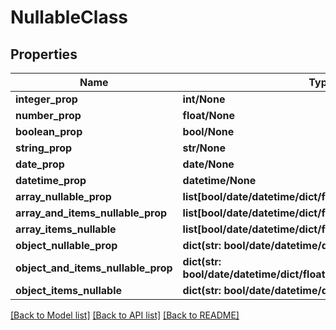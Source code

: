 # NullableClass

## Properties
Name | Type | Description | Notes
------------ | ------------- | ------------- | -------------
**integer_prop** | **int/None** |  | [optional] 
**number_prop** | **float/None** |  | [optional] 
**boolean_prop** | **bool/None** |  | [optional] 
**string_prop** | **str/None** |  | [optional] 
**date_prop** | **date/None** |  | [optional] 
**datetime_prop** | **datetime/None** |  | [optional] 
**array_nullable_prop** | **list[bool/date/datetime/dict/float/int/list/str]/None** |  | [optional] 
**array_and_items_nullable_prop** | **list[bool/date/datetime/dict/float/int/list/str/None]/None** |  | [optional] 
**array_items_nullable** | **list[bool/date/datetime/dict/float/int/list/str/None]** |  | [optional] 
**object_nullable_prop** | **dict(str: bool/date/datetime/dict/float/int/list/str)/None** |  | [optional] 
**object_and_items_nullable_prop** | **dict(str: bool/date/datetime/dict/float/int/list/str/None)/None** |  | [optional] 
**object_items_nullable** | **dict(str: bool/date/datetime/dict/float/int/list/str/None)** |  | [optional] 

[[Back to Model list]](../README.md#documentation-for-models) [[Back to API list]](../README.md#documentation-for-api-endpoints) [[Back to README]](../README.md)


